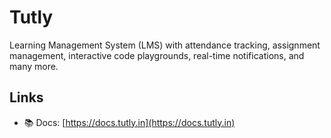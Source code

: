 # Tutly

Learning Management System (LMS) with attendance tracking, assignment management, interactive code playgrounds, real-time notifications, and many more.

## Links

- 📚 Docs: [https://docs.tutly.in](https://docs.tutly.in)
